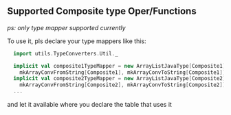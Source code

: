 Supported Composite type Oper/Functions
---------------------------------------

_ps: only type mapper supported currently_

To use it, pls declare your type mappers like this:
```scala
  import utils.TypeConverters.Util._

  implicit val composite1TypeMapper = new ArrayListJavaType[Composite1]("composite1",
    mkArrayConvFromString[Composite1], mkArrayConvToString[Composite1])
  implicit val composite2TypeMapper = new ArrayListJavaType[Composite2]("composite2",
    mkArrayConvFromString[Composite2], mkArrayConvToString[Composite2])
  ...
```
and let it available where you declare the table that uses it
